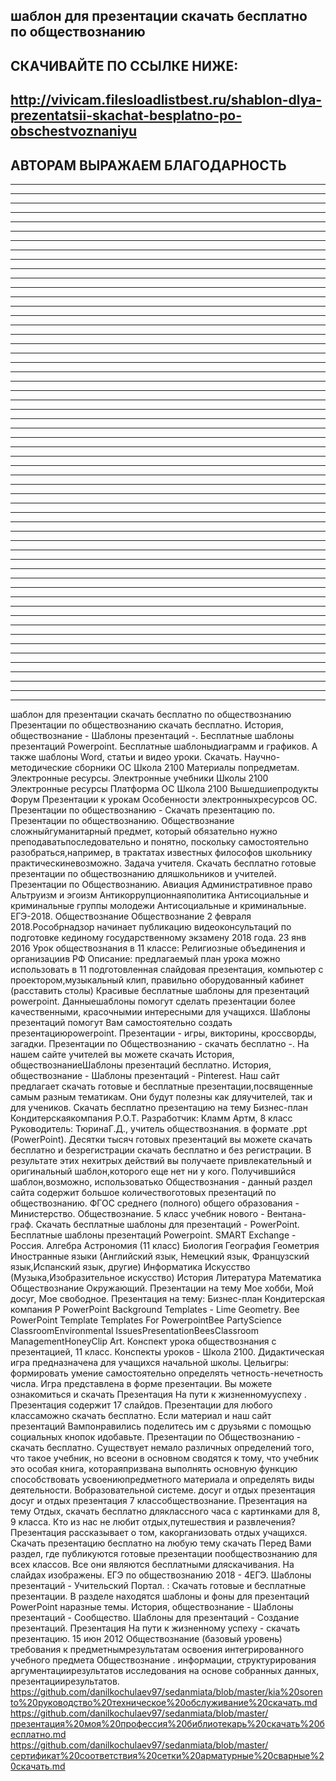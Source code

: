 шаблон для презентации скачать бесплатно по обществознанию
--------------------------------------------------
СКАЧИВАЙТЕ ПО ССЫЛКЕ НИЖЕ:
--------------------------------------------------
http://vivicam.filesloadlistbest.ru/shablon-dlya-prezentatsii-skachat-besplatno-po-obschestvoznaniyu
--------------------------------------------------
АВТОРАМ ВЫРАЖАЕМ БЛАГОДАРНОСТЬ
--------------------------------------------------
--------------------------------------------------
--------------------------------------------------
--------------------------------------------------
--------------------------------------------------
--------------------------------------------------
--------------------------------------------------
--------------------------------------------------
--------------------------------------------------
--------------------------------------------------
--------------------------------------------------
--------------------------------------------------
--------------------------------------------------
--------------------------------------------------
--------------------------------------------------
--------------------------------------------------
--------------------------------------------------
--------------------------------------------------
--------------------------------------------------
--------------------------------------------------
--------------------------------------------------
--------------------------------------------------
--------------------------------------------------
--------------------------------------------------
--------------------------------------------------
--------------------------------------------------
--------------------------------------------------
--------------------------------------------------
--------------------------------------------------
--------------------------------------------------
--------------------------------------------------
--------------------------------------------------
--------------------------------------------------
--------------------------------------------------
--------------------------------------------------
--------------------------------------------------
--------------------------------------------------
--------------------------------------------------
--------------------------------------------------
--------------------------------------------------
--------------------------------------------------
--------------------------------------------------
--------------------------------------------------
--------------------------------------------------
--------------------------------------------------
--------------------------------------------------
--------------------------------------------------
--------------------------------------------------
--------------------------------------------------
--------------------------------------------------
--------------------------------------------------
--------------------------------------------------
--------------------------------------------------
--------------------------------------------------
--------------------------------------------------
--------------------------------------------------
--------------------------------------------------
шаблон для презентации скачать бесплатно по обществознанию Презентации по обществознанию скачать бесплатно. История, обществознание - Шаблоны презентаций  -. Бесплатные шаблоны презентаций Powerpoint. Бесплатные шаблоныдиаграмм и графиков. А также шаблоны Word, статьи и видео уроки. Скачать. Научно-методические сборники ОС Школа 2100  Материалы попредметам. Электронные ресурсы. Электронные учебники Школы 2100 Электронные ресурсы  Платформа ОС Школа 2100  Вышедшиепродукты  Форум  Презентации к урокам  Особенности электронныхресурсов ОС. Презентации по обществознанию - Скачать презентацию по. Презентации по обществознанию. Обществознание  сложныйгуманитарный предмет, который обязательно нужно преподаватьпоследовательно и понятно, поскольку самостоятельно разобраться,например, в трактатах известных философов школьнику практическиневозможно. Задача учителя. Скачать бесплатно готовые презентации по обществознанию дляшкольников и учителей. Презентации по Обществознанию. Авиация Административное право  Альтруизм и эгоизм  Антикоррупционнаяполитика  Антисоциальные и криминальные группы молодежи Антисоциальные и криминальные. ЕГЭ-2018. Обществознание  Обществознание  2 февраля 2018.Рособрнадзор начинает публикацию видеоконсультаций по подготовке кединому государственному экзамену 2018 года. 23 янв 2016  Урок обществознания в 11 классе: Религиозные объединения и организациив РФ Описание: предлагаемый план урока можно использовать в 11 подготовленная слайдовая презентация, компьютер с проектором,музыкальный клип, правильно оборудованный кабинет (расставить столы)
Красивые бесплатные шаблоны для презентаций powerpoint. Данныешаблоны помогут сделать презентации более качественными, красочнымии интересными для учащихся. Шаблоны презентаций помогут Вам самостоятельно создать презентациюpowerpoint. Презентации - игры, викторины, кроссворды, загадки. Презентации по Обществознанию - скачать бесплатно -. На нашем сайте учителей вы можете скачать История, обществознаниеШаблоны презентаций бесплатно. История, обществознание - Шаблоны презентаций - Pinterest. Наш сайт предлагает скачать готовые и бесплатные презентации,посвященные самым разным тематикам. Они будут полезны как дляучителей, так и для учеников. Скачать бесплатно презентацию на тему Бизнес-план Кондитерскаякомпания Р.О.Т. Разработчик: Кламм Артм, 8 класс Руководитель: ТюринаГ.Д., учитель обществознания. в формате .ppt (PowerPoint). Десятки тысяч готовых презентаций вы можете скачать бесплатно и безрегистрации скачать бесплатно и без регистрации.  В результате этих нехитрых действий вы получаете привлекательный и оригинальный шаблон,которого еще нет ни у кого. Получившийся шаблон,возможно, использоватько
Обществознания - данный раздел сайта содержит большое количествоготовых презентаций по обществознанию. ФГОС среднего (полного) общего образования - Министерство. Обществознание. 5 класс  учебник нового  - Вентана-граф. Скачать бесплатные шаблоны для презентаций - PowerPoint. Бесплатные шаблоны презентаций Powerpoint. SMART Exchange - Россия. Алгебра  Астрономия (11 класс)  Биология  География  Геометрия Иностранные языки (Английский язык, Немецкий язык, Французский язык,Испанский язык, другие)  Информатика  Искусство (Музыка,Изобразительное искусство)  История  Литература  Математика Обществознание  Окружающий. Презентации на тему Мое хобби, Мой досуг, Мое свободное. Презентация на тему: Бизнес-план Кондитерская компания Р
PowerPoint Background Templates - Lime Geometry. Bee PowerPoint Template Templates For PowerpointBee PartyScience ClassroomEnvironmental IssuesPresentationBeesClassroom ManagementHoneyClip Art. Конспект урока обществознания с презентацией, 11 класс. Конспекты уроков - Школа 2100. Дидактическая игра предназначена для учащихся начальной школы. Цельигры: формировать умение самостоятельно определять четность-нечетность числа. Игра представлена в форме презентации. Вы можете ознакомиться и скачать Презентация На пути к жизненномууспеху . Презентация содержит 17 слайдов. Презентации для любого классаможно скачать бесплатно. Если материал и наш сайт презентаций Вампонравились  поделитесь им с друзьями с помощью социальных кнопок идобавьте. Презентации по Обществознанию - скачать бесплатно. Существует немало различных определений того, что такое учебник, но всеони в основном сводятся к тому, что учебник  это особая книга, котораяпризвана выполнять основную функцию  способствовать усвоениюпредметного материала и определять виды деятельности. Вобразовательной системе. досуг и отдых презентация досуг и отдых презентация 7 классобществознание. Презентация на тему Отдых, скачать бесплатно дляклассного часа с картинками для 8, 9 класса. Кто из нас не любит отдых,путешествия и развлечения? Презентация рассказывает о том, какорганизовать отдых учащихся. Скачать презентацию бесплатно на любую тему скачать
Перед Вами раздел, где публикуются готовые презентации пообществознанию для всех классов. Все они являются бесплатными дляскачивания. На слайдах изображены. ЕГЭ по обществознанию 2018 - 4ЕГЭ. Шаблоны презентаций - Учительский Портал. : Скачать готовые и бесплатные презентации. В разделе находятся шаблоны и фоны для презентаций PowerPoint наразные темы. История, обществознание - Шаблоны презентаций - Сообщество. Шаблоны для презентаций - Создание презентаций. Презентация На пути к жизненному успеху - скачать презентацию. 15 июн 2012  Обществознание (базовый уровень)  требования к предметнымрезультатам освоения интегрированного учебного предмета Обществознание . информации, структурирования аргументациирезультатов исследования на основе собранных данных, презентациирезультатов.
https://github.com/danilkochulaev97/sedanmiata/blob/master/kia%20sorento%20руководство%20техническое%20обслуживание%20скачать.md
https://github.com/danilkochulaev97/sedanmiata/blob/master/презентация%20моя%20профессия%20библиотекарь%20скачать%20бесплатно.md
https://github.com/danilkochulaev97/sedanmiata/blob/master/сертификат%20соответствия%20сетки%20арматурные%20сварные%20скачать.md